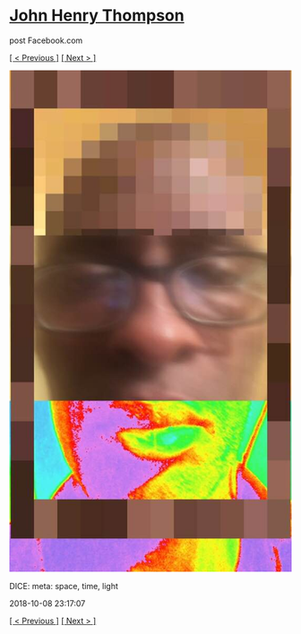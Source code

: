 # [John Henry Thompson](../README.md)
post Facebook.com

[[ < Previous ]](2018-10-08-1.md) [[ Next > ]](2018-10-08-3.md)

[![](../media/2018-10-08/Timeline-Photos-DICE-meta-space-time-light.jpg)](../README.md)

DICE: meta: space, time, light

2018-10-08 23:17:07

[[ < Previous ]](2018-10-08-1.md) [[ Next > ]](2018-10-08-3.md)